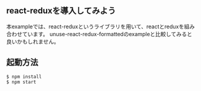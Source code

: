 ## react-reduxを導入してみよう

本exampleでは、react-reduxというライブラリを用いて、reactとreduxを組み合わせています。
unuse-react-redux-formattedのexampleと比較してみると良いかもしれません。

## 起動方法
```
$ npm install
$ npm start
```
